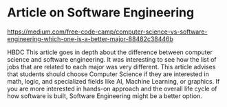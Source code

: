 # Article on Software Engineering 
https://medium.com/free-code-camp/computer-science-vs-software-engineering-which-one-is-a-better-major-88482c38446b

HBDC
This article goes in depth about the difference between computer science and software engineering. It was interesting to see how the list of jobs that are related to each major was very different. This article advises that students should choose Computer Science if they are interested in math, logic, and specialized fields like AI, Machine Learning, or graphics. If you are more interested in hands-on approach and the overall life cycle of how software is built, Software Engineering might be a better option. 
